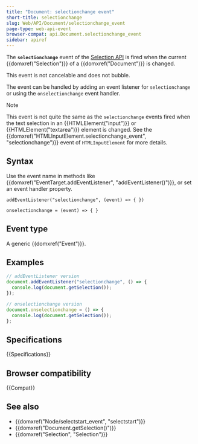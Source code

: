 ```yaml
---
title: "Document: selectionchange event"
short-title: selectionchange
slug: Web/API/Document/selectionchange_event
page-type: web-api-event
browser-compat: api.Document.selectionchange_event
sidebar: apiref
---
```


The **`selectionchange`** event of the [Selection API](/en-US/docs/Web/API/Selection) is fired when the current {{domxref("Selection")}} of a {{domxref("Document")}} is changed.

This event is not cancelable and does not bubble.

The event can be handled by adding an event listener for `selectionchange` or using the `onselectionchange` event handler.

> [!NOTE]
> This event is not quite the same as the `selectionchange` events fired when the text selection in an {{HTMLElement("input")}} or {{HTMLElement("textarea")}} element is changed. See the {{domxref("HTMLInputElement.selectionchange_event", "selectionchange")}} event of `HTMLInputElement` for more details.

## Syntax

Use the event name in methods like {{domxref("EventTarget.addEventListener", "addEventListener()")}}, or set an event handler property.

```js-nolint
addEventListener("selectionchange", (event) => { })

onselectionchange = (event) => { }
```

## Event type

A generic {{domxref("Event")}}.

## Examples

```js
// addEventListener version
document.addEventListener("selectionchange", () => {
  console.log(document.getSelection());
});

// onselectionchange version
document.onselectionchange = () => {
  console.log(document.getSelection());
};
```

## Specifications

{{Specifications}}

## Browser compatibility

{{Compat}}

## See also

- {{domxref("Node/selectstart_event", "selectstart")}}
- {{domxref("Document.getSelection()")}}
- {{domxref("Selection", "Selection")}}

